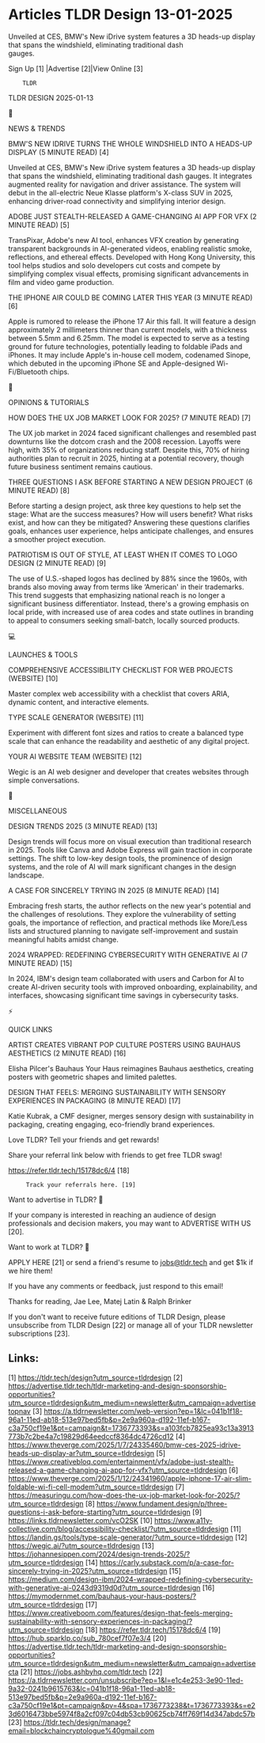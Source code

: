 # Articles TLDR Design 13-01-2025

Unveiled at CES, BMW's New iDrive system features a 3D heads-up
display that spans the windshield, eliminating traditional dash
gauges. ‌ ‌ ‌ ‌ ‌ ‌ ‌ ‌ ‌ ‌ ‌ ‌ ‌ ‌ ‌ ‌ ‌ ‌ ‌ ‌ ‌ ‌ ‌ ‌ ‌ ‌  ‌ ‌ ‌ ‌ ‌ ‌ ‌ ‌ ‌ ‌ ‌ ‌ ‌ ‌ ‌ ‌ ‌ ‌ ‌ ‌ ‌ ‌ ‌ ‌ ‌ ‌ 


 Sign Up [1] |Advertise [2]|View Online [3] 

		TLDR 

TLDR DESIGN 2025-01-13

📱 

NEWS & TRENDS

 BMW'S NEW IDRIVE TURNS THE WHOLE WINDSHIELD INTO A HEADS-UP DISPLAY
(5 MINUTE READ) [4] 

 Unveiled at CES, BMW's New iDrive system features a 3D heads-up
display that spans the windshield, eliminating traditional dash
gauges. It integrates augmented reality for navigation and driver
assistance. The system will debut in the all-electric Neue Klasse
platform's X-class SUV in 2025, enhancing driver-road connectivity and
simplifying interior design. 

 ADOBE JUST STEALTH-RELEASED A GAME-CHANGING AI APP FOR VFX (2 MINUTE
READ) [5] 

 TransPixar, Adobe's new AI tool, enhances VFX creation by generating
transparent backgrounds in AI-generated videos, enabling realistic
smoke, reflections, and ethereal effects. Developed with Hong Kong
University, this tool helps studios and solo developers cut costs and
compete by simplifying complex visual effects, promising significant
advancements in film and video game production. 

 THE IPHONE AIR COULD BE COMING LATER THIS YEAR (3 MINUTE READ) [6] 

 Apple is rumored to release the iPhone 17 Air this fall. It will
feature a design approximately 2 millimeters thinner than current
models, with a thickness between 5.5mm and 6.25mm. The model is
expected to serve as a testing ground for future technologies,
potentially leading to foldable iPads and iPhones. It may include
Apple's in-house cell modem, codenamed Sinope, which debuted in the
upcoming iPhone SE and Apple-designed Wi-Fi/Bluetooth chips. 

🚀 

OPINIONS & TUTORIALS

 HOW DOES THE UX JOB MARKET LOOK FOR 2025? (7 MINUTE READ) [7] 

 The UX job market in 2024 faced significant challenges and resembled
past downturns like the dotcom crash and the 2008 recession. Layoffs
were high, with 35% of organizations reducing staff. Despite this, 70%
of hiring authorities plan to recruit in 2025, hinting at a potential
recovery, though future business sentiment remains cautious. 

 THREE QUESTIONS I ASK BEFORE STARTING A NEW DESIGN PROJECT (6 MINUTE
READ) [8] 

 Before starting a design project, ask three key questions to help set
the stage: What are the success measures? How will users benefit? What
risks exist, and how can they be mitigated? Answering these questions
clarifies goals, enhances user experience, helps anticipate
challenges, and ensures a smoother project execution. 

 PATRIOTISM IS OUT OF STYLE, AT LEAST WHEN IT COMES TO LOGO DESIGN (2
MINUTE READ) [9] 

 The use of U.S.-shaped logos has declined by 88% since the 1960s,
with brands also moving away from terms like ‘American' in their
trademarks. This trend suggests that emphasizing national reach is no
longer a significant business differentiator. Instead, there's a
growing emphasis on local pride, with increased use of area codes and
state outlines in branding to appeal to consumers seeking small-batch,
locally sourced products. 

💻 

LAUNCHES & TOOLS

 COMPREHENSIVE ACCESSIBILITY CHECKLIST FOR WEB PROJECTS (WEBSITE) [10]


 Master complex web accessibility with a checklist that covers ARIA,
dynamic content, and interactive elements. 

 TYPE SCALE GENERATOR (WEBSITE) [11] 

 Experiment with different font sizes and ratios to create a balanced
type scale that can enhance the readability and aesthetic of any
digital project. 

 YOUR AI WEBSITE TEAM (WEBSITE) [12] 

 Wegic is an AI web designer and developer that creates websites
through simple conversations. 

🎁 

MISCELLANEOUS

 DESIGN TRENDS 2025 (3 MINUTE READ) [13] 

 Design trends will focus more on visual execution than traditional
research in 2025. Tools like Canva and Adobe Express will gain
traction in corporate settings. The shift to low-key design tools, the
prominence of design systems, and the role of AI will mark significant
changes in the design landscape. 

 A CASE FOR SINCERELY TRYING IN 2025 (8 MINUTE READ) [14] 

 Embracing fresh starts, the author reflects on the new year's
potential and the challenges of resolutions. They explore the
vulnerability of setting goals, the importance of reflection, and
practical methods like More/Less lists and structured planning to
navigate self-improvement and sustain meaningful habits amidst change.


 2024 WRAPPED: REDEFINING CYBERSECURITY WITH GENERATIVE AI (7 MINUTE
READ) [15] 

 In 2024, IBM's design team collaborated with users and Carbon for AI
to create AI-driven security tools with improved onboarding,
explainability, and interfaces, showcasing significant time savings in
cybersecurity tasks. 

⚡ 

QUICK LINKS

 ARTIST CREATES VIBRANT POP CULTURE POSTERS USING BAUHAUS AESTHETICS
(2 MINUTE READ) [16] 

 Elisha Pilcer's Bauhaus Your Haus reimagines Bauhaus aesthetics,
creating posters with geometric shapes and limited palettes. 

 DESIGN THAT FEELS: MERGING SUSTAINABILITY WITH SENSORY EXPERIENCES IN
PACKAGING (8 MINUTE READ) [17] 

 Katie Kubrak, a CMF designer, merges sensory design with
sustainability in packaging, creating engaging, eco-friendly brand
experiences. 

Love TLDR? Tell your friends and get rewards!

 Share your referral link below with friends to get free TLDR swag! 

 https://refer.tldr.tech/15178dc6/4 [18] 

		 Track your referrals here. [19] 

Want to advertise in TLDR? 📰

 If your company is interested in reaching an audience of design
professionals and decision makers, you may want to ADVERTISE WITH US
[20]. 

Want to work at TLDR? 💼

 APPLY HERE [21] or send a friend's resume to jobs@tldr.tech and get
$1k if we hire them! 

 If you have any comments or feedback, just respond to this email! 

Thanks for reading, 
Jae Lee, Matej Latin & Ralph Brinker 

If you don't want to receive future editions of TLDR Design, please
unsubscribe from TLDR Design [22] or manage all of your TLDR
newsletter subscriptions [23]. 

 

Links:
------
[1] https://tldr.tech/design?utm_source=tldrdesign
[2] https://advertise.tldr.tech/tldr-marketing-and-design-sponsorship-opportunities?utm_source=tldrdesign&utm_medium=newsletter&utm_campaign=advertisetopnav
[3] https://a.tldrnewsletter.com/web-version?ep=1&lc=041b1f18-96a1-11ed-ab18-513e97bed5fb&p=2e9a960a-d192-11ef-b167-c3a750cf19e1&pt=campaign&t=1736773393&s=a103fcb7825ea93c13a3913773b7c2be4a7c19829d64eedccf8364dc4726cd12
[4] https://www.theverge.com/2025/1/7/24335460/bmw-ces-2025-idrive-heads-up-display-ar?utm_source=tldrdesign
[5] https://www.creativebloq.com/entertainment/vfx/adobe-just-stealth-released-a-game-changing-ai-app-for-vfx?utm_source=tldrdesign
[6] https://www.theverge.com/2025/1/12/24341960/apple-iphone-17-air-slim-foldable-wi-fi-cell-modem?utm_source=tldrdesign
[7] https://measuringu.com/how-does-the-ux-job-market-look-for-2025/?utm_source=tldrdesign
[8] https://www.fundament.design/p/three-questions-i-ask-before-starting?utm_source=tldrdesign
[9] https://links.tldrnewsletter.com/vcO2SK
[10] https://www.a11y-collective.com/blog/accessibility-checklist/?utm_source=tldrdesign
[11] https://landin.gs/tools/type-scale-generator/?utm_source=tldrdesign
[12] https://wegic.ai/?utm_source=tldrdesign
[13] https://johannesippen.com/2024/design-trends-2025/?utm_source=tldrdesign
[14] https://carly.substack.com/p/a-case-for-sincerely-trying-in-2025?utm_source=tldrdesign
[15] https://medium.com/design-ibm/2024-wrapped-redefining-cybersecurity-with-generative-ai-0243d9319d0d?utm_source=tldrdesign
[16] https://mymodernmet.com/bauhaus-your-haus-posters/?utm_source=tldrdesign
[17] https://www.creativeboom.com/features/design-that-feels-merging-sustainability-with-sensory-experiences-in-packaging/?utm_source=tldrdesign
[18] https://refer.tldr.tech/15178dc6/4
[19] https://hub.sparklp.co/sub_780cef7f07e3/4
[20] https://advertise.tldr.tech/tldr-marketing-and-design-sponsorship-opportunities?utm_source=tldrdesign&utm_medium=newsletter&utm_campaign=advertisecta
[21] https://jobs.ashbyhq.com/tldr.tech
[22] https://a.tldrnewsletter.com/unsubscribe?ep=1&l=e1c4e253-3e90-11ed-9a32-0241b9615763&lc=041b1f18-96a1-11ed-ab18-513e97bed5fb&p=2e9a960a-d192-11ef-b167-c3a750cf19e1&pt=campaign&pv=4&spa=1736773238&t=1736773393&s=e23d6016473bbe5974f8a2cf097c04db53cb90625cb74ff769f14d347abdc57b
[23] https://tldr.tech/design/manage?email=blockchaincryptologue%40gmail.com